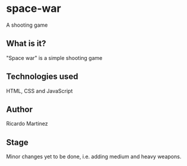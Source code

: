# space-war
A shooting game

## What is it?
"Space war" is a simple shooting game

## Technologies used
HTML, CSS and JavaScript

## Author
Ricardo Martinez

## Stage
Minor changes yet to be done, i.e. adding medium and heavy weapons.
